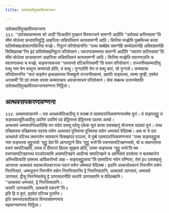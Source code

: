 ```yaml
---
title: उपोसथादिपुच्छाविस्सज्जना

---
```

उपोसथादिपुच्छाविस्सज्जना  
३३२. ‘‘उपोसथकम्मस्स को आदी’’तिआदीनं पुच्छानं विस्सज्जने सामग्गी आदीति ‘‘उपोसथं करिस्सामा’’ति सीमं सोधेत्वा छन्दपारिसुद्धिं आहरित्वा सन्निपतितानं कायसामग्गी आदि। किरिया मज्झेति पुब्बकिच्चं कत्वा पातिमोक्खओसारणकिरिया मज्झे। निट्ठानं परियोसानन्ति ‘‘तत्थ सब्बेहेव समग्गेहि सम्मोदमानेहि अविवदमानेहि सिक्खितब्ब’’न्ति इदं पातिमोक्खनिट्ठानं परियोसानं। पवारणाकम्मस्स सामग्गी आदीति ‘‘पवारणं करिस्सामा’’ति सीमं सोधेत्वा छन्दपवारणं आहरित्वा सन्निपतितानं कायसामग्गी आदि। किरिया मज्झेति पवारणाञत्ति च पवारणाकथा च मज्झे, सङ्घनवकस्स ‘‘पस्सन्तो पटिकरिस्सामी’’ति वचनं परियोसानं। तज्जनीयकम्मादीसु वत्थु नाम येन वत्थुना कम्मारहो होति, तं वत्थु। पुग्गलोति येन तं वत्थु कतं, सो पुग्गलो। कम्मवाचा परियोसानन्ति ‘‘कतं सङ्घेन इत्थन्नामस्स भिक्खुनो तज्जनीयकम्मं, खमति सङ्घस्स, तस्मा तुण्ही, एवमेतं धारयामी’’ति एवं तस्सा तस्सा कम्मवाचाय अवसानवचनं परियोसानं। सेसं सब्बत्थ उत्तानमेवाति  
उपोसथादिपुच्छाविस्सज्जनावण्णना निट्ठिता।  


## अत्थवसपकरणावण्णना

३३४. अत्थवसपकरणे – दस अत्थवसेतिआदीसु यं वत्तब्बं तं पठमपाराजिकवण्णनायमेव वुत्तं। यं सङ्घसुट्ठु तं सङ्घफासूतिआदीसु उपरिमं उपरिमं पदं हेट्ठिमस्स हेट्ठिमस्स पदस्स अत्थो।  
अत्थसतं धम्मसतन्तिआदिम्हि पन यदेतं दससु पदेसु एकेकं मूलं कत्वा दसक्खत्तुं योजनाय पदसतं वुत्तं। तत्थ पच्छिमस्स पच्छिमस्स पदस्स वसेन अत्थसतं पुरिमस्स पुरिमस्स वसेन धम्मसतं वेदितब्बं। अथ वा ये दस अत्थवसे पटिच्च तथागतेन सावकानं सिक्खापदं पञ्ञत्तं, ये पुब्बे पठमपाराजिकवण्णनायं ‘‘तत्थ सङ्घसुट्ठुता नाम सङ्घस्स सुट्ठुभावो ‘सुट्ठु देवा’ति आगतट्ठाने विय ‘सुट्ठु भन्ते’ति वचनसम्पटिच्छनभावो, यो च तथागतस्स वचनं सम्पटिच्छति, तस्स तं दीघरत्तं हिताय सुखाय होति, तस्मा सङ्घस्स ‘सुट्ठु भन्ते’ति मम वचनसम्पटिच्छनत्थं पञ्ञपेस्सामि असम्पटिच्छने आदीनवं सम्पटिच्छने च आनिसंसं दस्सेत्वा न बलक्कारेन अभिभवित्वाति एतमत्थं आविकरोन्तो आह – सङ्घसुट्ठुताया’’ति एवमादिना नयेन वण्णिता, तेसं इध दसक्खत्तुं आगतत्ता अत्थसतं तदत्थजोतकानञ्च पदानं वसेन धम्मसतं वेदितब्बं। इदानि अत्थजोतकानं निरुत्तीनं वसेन निरुत्तिसतं, धम्मभूतानं निरुत्तीनं वसेन निरुत्तिसतन्ति द्वे निरुत्तिसतानि, अत्थसते ञाणसतं, धम्मसते ञाणसतं, द्वीसु निरुत्तिसतेसु द्वे ञाणसतानीति चत्तारि ञाणसतानि च वेदितब्बानि।  
‘‘अत्थसतं धम्मसतं, द्वे निरुत्तिसतानि।  
चत्तारि ञाणसतानि, अत्थवसे पकरणे’’ति॥  
इति हि यं वुत्तं, इदमेतं पटिच्च वुत्तन्ति।  
इति समन्तपासादिकाय विनयसंवण्णनाय  
महावग्गवण्णना निट्ठिता।  